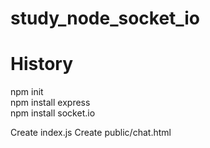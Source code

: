 # study_node_socket_io
   
# History  
npm init  
npm install express  
npm install socket.io  
  
Create index.js
Create public/chat.html  
  